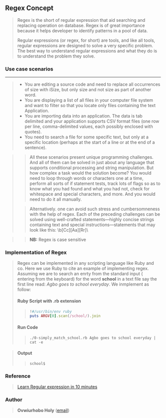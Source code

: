 ## Regex Concept
> Regex is the short of regular expression that aid searching and replacing operation on database. Regex is of great importance because it helps developer to identify patterns in a pool of data.
>
> Regular expressions (or regex, for short) are tools, and like all tools, regular expressions are designed to solve a very specific problem. The best
way to understand regular expressions and what they do is to understand
the problem they solve.
### Use case scenarios
_____
> * You are editing a source code and need to replace all occurrences of size with iSize, but only size and not size as part of
another word.
> * You are displaying a list of all files in your computer file system
and want to filter so that you locate only files containing the text
Application.
> * You are importing data into an application. The data is tab
delimited and your application supports CSV format files (one
row per line, comma-delimited values, each possibly enclosed
with quotes).
> * You need to search a file for some specific text, but only at a
specific location (perhaps at the start of a line or at the end of a
sentence).

>> All these scenarios present unique programming challenges. And all of
them can be solved in just about any language that supports conditional
processing and string manipulation. But how complex a task would the
solution become? You would need to loop through words or characters
one at a time, perform all sorts of if statement tests, track lots of flags so
as to know what you had found and what you had not, check for whitespace and special characters, and more. And you would need to do it all
manually.
>
>> Alternatively. one can avoid such stress and cumbersomneness with the help of regex. Each of the preceding challenges can be solved using well-crafted statements—highly concise strings containing text and special instructions—statements that may look like this: \b[Cc][Aa][Rr]\

>> **NB:** Regex is case sensitive

### Implementation of Regex
> Regex can be implemented in any scripting language like Ruby and co. Here we use Ruby to cite an example of implementing regex. Assuming we are to search an enrty from the standard input ( entering from the keyboard) for the word **school** in a text file say the first line read: *Agbo goes to school everyday*. We inmplement as follow:
> #### Ruby Script with .rb extension
>> ```ruby
 >> !#/usr/bin/env ruby
 >> puts ARGV[0].scan(/school/).join
>> ```
> #### Run Code
> > ```
>>./0-simply_match_school.rb Agbo goes to school everyday | cat -e
> > ```

> #### Output
> >```
>> school$
> >```

### Reference
> [Learn Regular expression in 10 minutes](https://zlibrary-ng.se/book/10991885/ddc391)

### Author
> **Ovwiurhobo Holy** ([email](http://oghenewonaholy@gmail.com))
